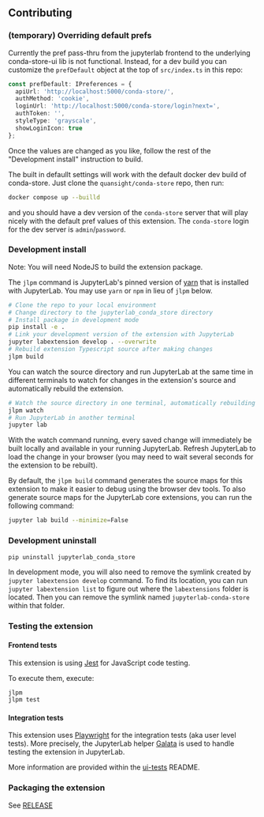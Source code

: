 ## Contributing

### (temporary) Overriding default prefs

Currently the pref pass-thru from the jupyterlab frontend to the underlying conda-store-ui lib is not functional. Instead, for a dev build you can customize the `prefDefault` object at the top of `src/index.ts` in this repo:

```typescript
const prefDefault: IPreferences = {
  apiUrl: 'http://localhost:5000/conda-store/',
  authMethod: 'cookie',
  loginUrl: 'http://localhost:5000/conda-store/login?next=',
  authToken: '',
  styleType: 'grayscale',
  showLoginIcon: true
};
```

Once the values are changed as you like, follow the rest of the "Development install" instruction to build.

The built in defaullt settings will work with the default docker dev build of conda-store. Just clone the `quansight/conda-store` repo, then run:

```bash
docker compose up --builld
```

and you should have a dev version of the `conda-store` server that will play nicely with the default pref values of this extension. The `conda-store` login for the dev server is `admin`/`password`.

### Development install

Note: You will need NodeJS to build the extension package.

The `jlpm` command is JupyterLab's pinned version of
[yarn](https://yarnpkg.com/) that is installed with JupyterLab. You may use
`yarn` or `npm` in lieu of `jlpm` below.

```bash
# Clone the repo to your local environment
# Change directory to the jupyterlab_conda_store directory
# Install package in development mode
pip install -e .
# Link your development version of the extension with JupyterLab
jupyter labextension develop . --overwrite
# Rebuild extension Typescript source after making changes
jlpm build
```

You can watch the source directory and run JupyterLab at the same time in different terminals to watch for changes in the extension's source and automatically rebuild the extension.

```bash
# Watch the source directory in one terminal, automatically rebuilding when needed
jlpm watch
# Run JupyterLab in another terminal
jupyter lab
```

With the watch command running, every saved change will immediately be built locally and available in your running JupyterLab. Refresh JupyterLab to load the change in your browser (you may need to wait several seconds for the extension to be rebuilt).

By default, the `jlpm build` command generates the source maps for this extension to make it easier to debug using the browser dev tools. To also generate source maps for the JupyterLab core extensions, you can run the following command:

```bash
jupyter lab build --minimize=False
```

### Development uninstall

```bash
pip uninstall jupyterlab_conda_store
```

In development mode, you will also need to remove the symlink created by `jupyter labextension develop`
command. To find its location, you can run `jupyter labextension list` to figure out where the `labextensions`
folder is located. Then you can remove the symlink named `jupyterlab-conda-store` within that folder.

### Testing the extension

#### Frontend tests

This extension is using [Jest](https://jestjs.io/) for JavaScript code testing.

To execute them, execute:

```sh
jlpm
jlpm test
```

#### Integration tests

This extension uses [Playwright](https://playwright.dev/docs/intro/) for the integration tests (aka user level tests).
More precisely, the JupyterLab helper [Galata](https://github.com/jupyterlab/jupyterlab/tree/master/galata) is used to handle testing the extension in JupyterLab.

More information are provided within the [ui-tests](./ui-tests/README.md) README.

### Packaging the extension

See [RELEASE](RELEASE.md)
